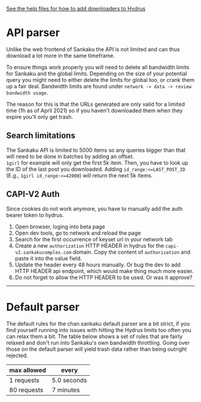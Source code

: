 [See the help files for how to add downloaders to Hydrus](https://hydrusnetwork.github.io/hydrus/help/adding_new_downloaders.html)

# API parser
Unlike the web frontend of Sankaku the API is not limited and can thus download a lot more in the same timeframe.

To ensure things work properly you will need to delete all bandwidth limits for Sankaku and the global limits. Depending on the size of your potential query you might need to either delete the limits for global too, or crank them up a fair deal. Bandwidth limits are found under `network -> data -> review bandwidth usage`.

The reason for this is that the URLs generated are only valid for a limited time (1h as of April 2021) so if you haven't downloaded them when they expire you'll only get trash.

## Search limitations
The Sankaku API is limited to 5000 items so any queries bigger than that will need to be done in batches by adding an offset.  
`1girl` for example will only get the first 5k item. Then, you have to look up the ID of the last post you downloaded. Adding `id_range:<=LAST_POST_ID` (E.g., `1girl id_range:<=42000`) will return the next 5k items.

## CAPI-V2 Auth
Since cookies do not work anymore, you have to manually add the auth bearer token to hydrus.
1. Open browser, loging into beta page
2. Open dev tools, go to network and reload the page
3. Search for the first occurrence of keyset url in your network tab
4. Create a new `authorization` HTTP HEADER in hydrus for the `capi-v2.sankakucomplex.com` domain. Copy the content of `authorization` and paste it into the value field.
5. Update the header every 48 hours manually. Or bug the dev to add HTTP HEADER api endpoint, which would make thing much more easier.
6. Do not forget to allow the HTTP HEADER to be used. Or was it approve?

---

# Default parser
The default rules for the chan.sankaku default parser are a bit strict, if you find yourself running into issues with hitting the Hydrus limits too often you can relax them a bit. The table below shows a set of rules that are fairly relaxed and don't run into Sankaku's own bandwidth throttling. Going over those on the default parser will yield trash data rather than being outright rejected.

max allowed|every
-----|-----
1 requests|5.0 seconds
80 requests|7 minutes
